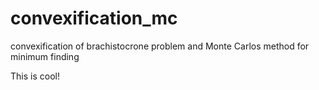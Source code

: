 # convexification_mc
convexification of brachistocrone problem and Monte Carlos method for minimum finding

This is cool!
